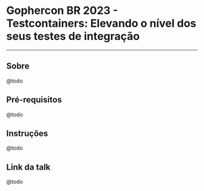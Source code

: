 # Gophercon BR 2023 - Testcontainers: Elevando o nível dos seus testes de integração

---------------------

## Sobre
@todo

## Pré-requisitos
@todo

## Instruções
@todo

## Link da talk
@todo
